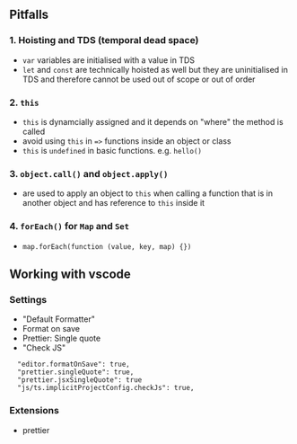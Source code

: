 ## Pitfalls
### 1. Hoisting and TDS (temporal dead space)
 - `var` variables are initialised with a value in TDS
 - `let` and `const` are technically hoisted as well but they are uninitialised in TDS and therefore cannot be used out of scope or out of order
### 2. `this`
 - `this` is dynamcially assigned and it depends on "where" the method is called
 - avoid using `this` in `=>` functions inside an object or class
 - `this` is `undefined` in basic functions. e.g. `hello()`
### 3. `object.call()` and `object.apply()`
 - are used to apply an object to `this` when calling a function that is in another object and has reference to `this` inside it 
### 4. `forEach()` for `Map` and `Set`
 - `map.forEach(function (value, key, map) {})`


## Working with vscode

### Settings
 - "Default Formatter"
 - Format on save
 - Prettier: Single quote
 - "Check JS"

``` 
  "editor.formatOnSave": true,
  "prettier.singleQuote": true,
  "prettier.jsxSingleQuote": true
  "js/ts.implicitProjectConfig.checkJs": true,
```

### Extensions
 - prettier

